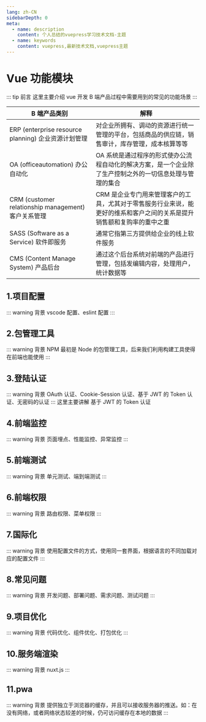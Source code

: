 ```yaml
---
lang: zh-CN
sidebarDepth: 0
meta:
  - name: description
    content: 个人总结的vuepress学习技术文档-主题
  - name: keywords
    content: vuepress,最新技术文档,vuepress主题
---
```


# Vue 功能模块

::: tip 前言
这里主要介绍 vue 开发 B 端产品过程中需要用到的常见的功能场景
:::

| B 端产品类别                                        | 解释                                                                                                                   |
| --------------------------------------------------- | ---------------------------------------------------------------------------------------------------------------------- |
| ERP (enterprise resource planning) 企业资源计划管理 | 对企业所拥有、调动的资源进行统一管理的平台，包括商品的供应链，销售审计，库存管理，成本核算等等                         |
| OA (officeautomation) 办公自动化                    | OA 系统是通过程序的形式使办公流程自动化的解决方案，是一个企业除了生产控制之外的一切信息处理与管理的集合                |
| CRM (customer relationship management) 客户关系管理 | CRM 是企业专门用来管理客户的工具，尤其对于零售服务行业来说，能更好的维系和客户之间的关系是提升销售额和复购率的重中之重 |
| SASS (Software as a Service) 软件即服务             | 通常它指第三方提供给企业的线上软件服务                                                                                 |
| CMS (Content Manage System) 产品后台                | 通过这个后台系统对前端的产品进行管理，包括发编辑内容，处理用户，统计数据等                                             |

## 1.项目配置

::: warning 背景
vscode 配置、eslint 配置
:::

## 2.包管理工具

::: warning 背景
NPM 最初是 Node 的包管理工具，后来我们利用构建工具使得在前端也能使用
:::

## 3.登陆认证

::: warning 背景
OAuth 认证、Cookie-Session 认证、基于 JWT 的 Token 认证、无密码的认证
:::
这里主要讲解 基于 JWT 的 Token 认证

## 4.前端监控

::: warning 背景
页面埋点、性能监控、异常监控
:::

## 5.前端测试

::: warning 背景
单元测试、端到端测试
:::

## 6.前端权限

::: warning 背景
路由权限、菜单权限
:::

## 7.国际化

::: warning 背景
使用配置文件的方式，使用同一套界面，根据语言的不同加载对应的配置文件
:::

## 8.常见问题

::: warning 背景
开发问题、部署问题、需求问题、测试问题
:::

## 9.项目优化

::: warning 背景
代码优化、组件优化、打包优化
:::

## 10.服务端渲染

::: warning 背景
nuxt.js
:::

## 11.pwa

::: warning 背景
提供独立于浏览器的缓存，并且可以接收服务器的推送。如：在没有网络，或者网络状态较差的时候，仍可访问缓存在本地的数据
:::
